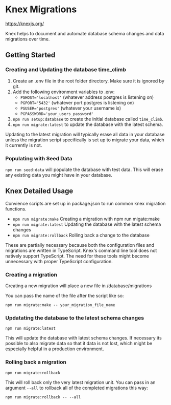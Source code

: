 # Knex Migrations

https://knexjs.org/

Knex helps to document and automate database schema changes and data migrations over time.

## Getting Started

### Creating and Updating the database time_climb

<ol>
  <li>Create an .env file in the root folder directory.  Make sure it is ignored by
git.
  </li>
  <li>Add the following environment variables to .env:
    <ul>
      <li><code>PGHOST='localhost'</code> (whatever address postgres is listening on)</li>
      <li><code>PGPORT='5432'</code> (whatever port postgres is listening on)</li>
      <li><code>PGUSER='postgres'</code> (whatever your username is)</li>
      <li><code>PGPASSWORD='your_users_password'</code></li>
    </ul>
  </li>
<li><code>npm run setup:database</code> to create the initial database called <code>time_climb</code>.
</li>
<li><code>npm run migrate:latest</code> to update the database with the latest schema.
</ol>

Updating to the latest migration will typically erase all data in your database
unless the migration script specifically is set up to migrate your data, which
it currently is not.

### Populating with Seed Data

`npm run seed:data` will populate the database with test data. This will erase any existing data you might have in your database.

## Knex Detailed Usage

Convience scripts are set up in package.json to run common knex migration functions.

- `npm run migrate:make` Creating a migration with npm run migate:make
- `npm run migrate:latest` Updating the database with the latest schema changes
- `npm run migrate:rollback` Rolling back a change to the database

These are partially necessary because both the configuration files and migrations are written in TypeScript. Knex's command line tool does not natively support TypeScript. The need for these tools might become unnecessary with proper TypeScript configuration.

### Creating a migration

Creating a new migration will place a new file in /database/migrations

You can pass the name of the file after the script like so:

`npm run migrate:make -- your_migration_file_name`

### Updatating the database to the latest schema changes

`npm run migrate:latest`

This will update the database with latest schema changes. If necessary its possible to also migrate data so that it data is not lost, which might be especially helpful in a production environment.

### Rolling back a migration

`npm run migrate:rollback`

This will roll back only the very latest migration unit. You can pass in an argument `--all` to rollback all of the completed migrations this way:

`npm run migrate:rollback -- --all`
